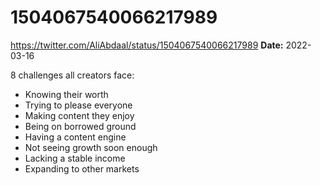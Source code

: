 # 1504067540066217989
https://twitter.com/AliAbdaal/status/1504067540066217989
**Date:** 2022-03-16

8 challenges all creators face:

- Knowing their worth
- Trying to please everyone
- Making content they enjoy
- Being on borrowed ground
- Having a content engine
- Not seeing growth soon enough
- Lacking a stable income
- Expanding to other markets
